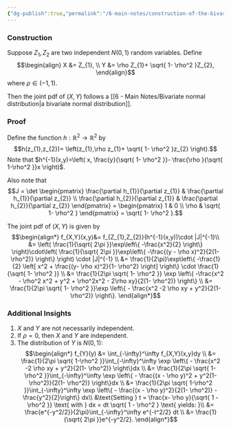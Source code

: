 ```yaml
---
{"dg-publish":true,"permalink":"/6-main-notes/construction-of-the-bivariate-normal-distribution/","tags":["info","probability_theory"]}
---
```


### Construction

Suppose $Z_{1},Z_{2}$ are two independent $N(0,1)$ random variables. Define
$$\begin{align}
X &= Z_{1}, \\
Y &= \rho Z_{1}+ \sqrt{ 1- \rho^2 }Z_{2},
\end{align}$$
where $\rho \in (-1,1)$. 

Then the joint pdf of $(X,Y)$ follows a [[6 - Main Notes/Bivariate normal distribution\|a bivariate normal distribution]].

### Proof

Define the function $h: \mathbb{R}^2 \rightarrow \mathbb{R}^2$ by 
$$h(z_{1},z_{2})= \left(z_{1},\rho z_{1}+ \sqrt{ 1- \rho^2 }z_{2} \right).$$
Note that $h^{-1}(x,y)=\left( x, \frac{y}{\sqrt{ 1- \rho^2 }}- \frac{\rho }{\sqrt{ 1-\rho^2 }}x \right)$.

Also note that 
$$J = \det \begin{pmatrix}
\frac{\partial h_{1}}{\partial z_{1}} & \frac{\partial h_{1}}{\partial z_{2}} \\
\frac{\partial h_{2}}{\partial z_{1}} & \frac{\partial h_{2}}{\partial z_{2}}
\end{pmatrix} = \begin{pmatrix}
1 & 0 \\
\rho & \sqrt{ 1- \rho^2 }
\end{pmatrix} = \sqrt{ 1- \rho^2 }.$$


The joint pdf of $(X,Y)$ is given by
$$\begin{align*}
f_{X,Y}(x,y)&= f_{Z_{1},Z_{2}}(h^{-1}(x,y))\cdot |J|^{-1}\\
&= \left( \frac{1}{\sqrt{ 2\pi }}\exp\left\{ -\frac{x^2}{2} \right\} \right)\cdot\left( \frac{1}{\sqrt{ 2\pi }}\exp\left\{ -\frac{(y - \rho x)^2}{2(1-\rho^2)} \right\} \right) \cdot |J|^{-1} \\
&= \frac{1}{2\pi}\exp\left\{  -\frac{1}{2} \left[ x^2 + \frac{(y- \rho x)^2}{1- \rho^2} \right] \right\} \cdot \frac{1}{\sqrt{ 1- \rho^2 }} \\
&= \frac{1}{2\pi \sqrt{ 1- \rho^2 }} \exp \left\{  -\frac{x^2 - \rho^2 x^2 + y^2 + \rho^2x^2 - 2\rho xy}{2(1- \rho^2)}  \right\} \\
&= \frac{1}{2\pi \sqrt{ 1- \rho^2 }}\exp \left\{ - \frac{x^2 -2 \rho xy + y^2}{2(1- \rho^2)} \right\}.
\end{align*}$$
### Additional Insights
1. $X$ and $Y$ are not necessarily independent.
2. If $\rho=0$, then $X$ and $Y$ are independent. 
3. The distribution of $Y$ is $N(0,1)$:
$$\begin{align*}
   f_{Y}(y) &= \int_{-\infty}^\infty f_{X,Y}(x,y)dy \\
   &= \frac{1}{2\pi \sqrt{ 1-\rho^2 }}\int_{-\infty}^\infty \exp \left\{ - \frac{x^2 -2 \rho xy + y^2}{2(1- \rho^2)} \right\}dx \\
   &= \frac{1}{2\pi \sqrt{ 1-\rho^2 }}\int_{-\infty}^\infty \exp \left\{ - \frac{(x - \rho y)^2 + y^2(1- \rho^2)}{2(1- \rho^2)} \right\}dx \\
   &= \frac{1}{2\pi \sqrt{ 1-\rho^2 }}\int_{-\infty}^\infty \exp \left\{ - \frac{(x - \rho y)^2}{2(1- \rho^2)} - \frac{y^2}{2}\right\} dx\\
   &\text{Setting } t = \frac{x- \rho y}{\sqrt{ 1 - \rho^2 }} \text{ with } dx = dt \sqrt{ 1 - \rho^2 } \text{ yields: }\\
   &= \frac{e^{-y^2/2}}{2\pi}\int_{-\infty}^\infty e^{-t^2/2} dt \\
   &= \frac{1}{\sqrt{ 2\pi }}e^{-y^2/2}.
   \end{align*}$$